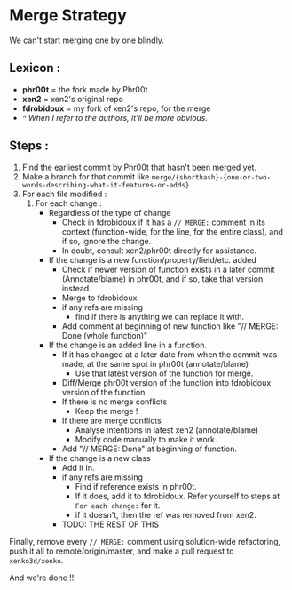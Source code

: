 # Merge Strategy

We can't start merging one by one blindly.

## Lexicon :

- **phr00t** = the fork made by Phr00t
- **xen2** = xen2's original repo
- **fdrobidoux** = my fork of xen2's repo, for the merge
- *^ When I refer to the authors, it'll be more obvious.*

## Steps :

1. Find the earliest commit by Phr00t that hasn't been merged yet.
2. Make a branch for that commit like `merge/{shorthash}-{one-or-two-words-describing-what-it-features-or-adds}`
3. For each file modified :
	1. For each change :
        - Regardless of the type of change
            - Check in fdrobidoux if it has a `// MERGE:` comment in its context (function-wide, for the line, for the entire class), and if so, ignore the change.
            - In doubt, consult xen2/phr00t directly for assistance.
        - If the change is a new function/property/field/etc. added
            - Check if newer version of function exists in a later commit (Annotate/blame) in phr00t, and if so, take that version instead.
            - Merge to fdrobidoux.
            - if any refs are missing
                - find if there is anything we can replace it with.
            - Add comment at beginning of new function like "// MERGE: Done (whole function)"
        - If the change is an added line in a function.
            - If it has changed at a later date from when the commit was made, at the same spot in phr00t (annotate/blame)
                - Use that latest version of the function for merge.
            - Diff/Merge phr00t version of the function into fdrobidoux version of the function.
            - If there is no merge conflicts
                - Keep the merge !
            - If there are merge conflicts
                - Analyse intentions in latest xen2 (annotate/blame)
                - Modify code manually to make it work.
            - Add "// MERGE: Done" at beginning of function.
        - If the change is a new class
            - Add it in.
            - if any refs are missing
                - Find if reference exists in phr00t.
                - If it does, add it to fdrobidoux. Refer yourself to steps at `For each change:` for it.
                - if it doesn't, then the ref was removed from xen2.
            - TODO: THE REST OF THIS

Finally, remove every `// MERGE:` comment using solution-wide refactoring, push it all to remote/origin/master, and make a pull request to `xenko3d/xenko`.

And we're done !!!
